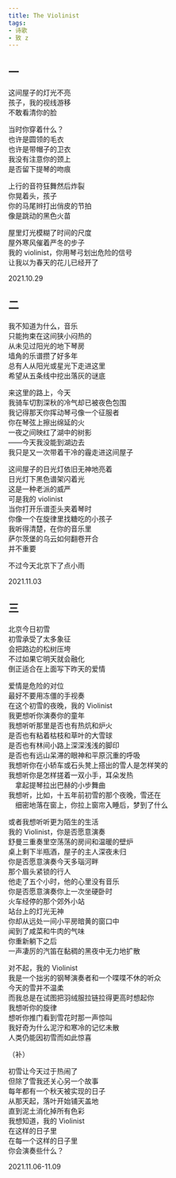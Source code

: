 ```yaml
---
title: The Violinist
tags:
- 诗歌
- 致 z
---
```


## 一

这间屋子的灯光不亮<br>
孩子，我的视线游移<br>
不敢看清你的脸<br>

当时你穿着什么？<br>
也许是圆领的毛衣<br>
也许是带帽子的卫衣<br>
我没有注意你的颈上<br>
是否留下提琴的吻痕<br>

上行的音符狂舞然后炸裂<br>
你晃着头，孩子<br>
你的马尾辫打出俏皮的节拍<br>
像是跳动的黑色火苗<br>

屋里灯光模糊了时间的尺度<br>
屋外寒风催着严冬的步子<br>
我的 violinist，你用琴弓划出危险的信号<br>
让我以为春天的花儿已经开了<br>

2021.10.29

## 二

我不知道为什么，音乐<br>
只能拘束在这间狭小闷热的<br>
从未见过阳光的地下琴房<br>
墙角的乐谱攒了好多年<br>
总有人从阳光或星光下走进这里<br>
希望从五条线中挖出落灰的谜底<br>

来这里的路上，今天<br>
我骑车切割深秋的冷气却已被夜色包围<br>
我记得那天你挥动琴弓像一个征服者<br>
你在琴弦上擦出绵延的火<br>
一夜之间映红了湖中的树影<br>
——今天我没能到湖边去<br>
我只是又一次带着干冷的霾走进这间屋子<br>

这间屋子的日光灯依旧无神地亮着<br>
日光灯下黑色谱架闪着光<br>
这是一种老派的威严<br>
可是我的 violinist<br>
当你打开乐谱歪头夹着琴时<br>
你像一个在旋律里找糖吃的小孩子<br>
我听得清楚，在你的音乐里<br>
萨尔茨堡的乌云如何翻卷开合<br>
并不重要<br>

不过今天北京下了点小雨<br>

2021.11.03

## 三

北京今日初雪<br>
初雪承受了太多象征<br>
会把路边的松树压垮<br>
不过如果它明天就会融化<br>
倒正适合在上面写下昨天的爱情<br>

爱情是危险的对位<br>
最好不要用冻僵的手视奏<br>
在这个初雪的夜晚，我的 Violinist<br>
我更想听你演奏你的童年<br>
我想听听那里是否也有热炕和炉火<br>
是否也有粘着枯枝和草叶的大雪球<br>
是否也有林间小路上深深浅浅的脚印<br>
是否也有远山呆滞的眼神和平原沉重的呼吸<br>
我想听你在小轿车或石头凳上搭出的雪人是怎样笑的<br>
我想听你是怎样搓着一双小手，耳朵发热<br>
&emsp;拿起提琴拉出巴赫的小步舞曲<br>
我想听，比如，十五年前初雪的那个夜晚，雪还在<br>
&emsp;细密地落在窗上，你拉上窗帘入睡后，梦到了什么<br>

或者我想听听更为陌生的生活<br>
我的 Violinist，你是否愿意演奏<br>
舒曼三重奏里空荡荡的房间和温暖的壁炉<br>
桌上剩下半瓶酒，屋子的主人深夜未归<br>
你是否愿意演奏今天多瑙河畔<br>
那个眉头紧锁的行人<br>
他走了五个小时，他的心里没有音乐<br>
你是否愿意演奏你上一次坐硬卧时<br>
火车经停的那个郊外小站<br>
站台上的灯光无神<br>
你却从远处一间小平房暗黄的窗口中<br>
闻到了咸菜和牛肉的气味<br>
你重新躺下之后<br>
一声凄厉的汽笛在黏稠的黑夜中无力地扩散<br>

对不起，我的 Violinist<br>
我是一个拙劣的钢琴演奏者和一个喋喋不休的听众<br>
今天的雪并不温柔<br>
而我总是在试图把羽绒服拉链拉得更高时想起你<br>
我想听你的旋律<br>
想听你推门看到雪花时那一声惊叫<br>
我好奇为什么泥泞和寒冷的记忆未散<br>
人类仍能因初雪而如此惊喜<br>

（补）

初雪让今天过于热闹了<br>
但除了雪我还关心另一个故事<br>
每年都有一个秋天被实现的日子<br>
从那天起，落叶开始铺天盖地<br>
直到泥土消化掉所有色彩<br>
我想知道，我的 Violinist<br>
在这样的日子里<br>
在每一个这样的日子里<br>
你会演奏些什么？<br>

2021.11.06-11.09